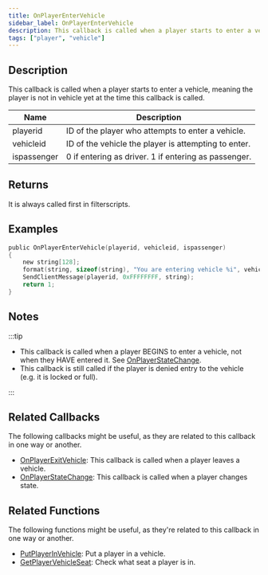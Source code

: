 ```yaml
---
title: OnPlayerEnterVehicle
sidebar_label: OnPlayerEnterVehicle
description: This callback is called when a player starts to enter a vehicle, meaning the player is not in vehicle yet at the time this callback is called.
tags: ["player", "vehicle"]
---
```


## Description

This callback is called when a player starts to enter a vehicle, meaning the player is not in vehicle yet at the time this callback is called.

| Name        | Description                                          |
| ----------- | ---------------------------------------------------- |
| playerid    | ID of the player who attempts to enter a vehicle.    |
| vehicleid   | ID of the vehicle the player is attempting to enter. |
| ispassenger | 0 if entering as driver. 1 if entering as passenger. |

## Returns

It is always called first in filterscripts.

## Examples

```c
public OnPlayerEnterVehicle(playerid, vehicleid, ispassenger)
{
    new string[128];
    format(string, sizeof(string), "You are entering vehicle %i", vehicleid);
    SendClientMessage(playerid, 0xFFFFFFFF, string);
    return 1;
}
```

## Notes

:::tip

- This callback is called when a player BEGINS to enter a vehicle, not when they HAVE entered it. See [OnPlayerStateChange](OnPlayerStateChange).
- This callback is still called if the player is denied entry to the vehicle (e.g. it is locked or full).

:::

## Related Callbacks

The following callbacks might be useful, as they are related to this callback in one way or another.

- [OnPlayerExitVehicle](OnPlayerExitVehicle): This callback is called when a player leaves a vehicle. 
- [OnPlayerStateChange](OnPlayerStateChange): This callback is called when a player changes state. 

## Related Functions

The following functions might be useful, as they're related to this callback in one way or another. 

- [PutPlayerInVehicle](../functions/PutPlayerInVehicle): Put a player in a vehicle.
- [GetPlayerVehicleSeat](../functions/GetPlayerVehicleSeat): Check what seat a player is in.

